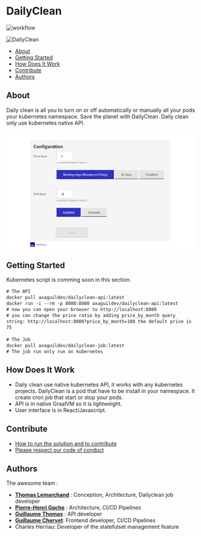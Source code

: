 # DailyClean
![workflow](https://github.com/AxaGuilDEv/dailyclean/actions/workflows/dailyclean-docker-images.yml/badge.svg) 

![DailyClean](./dailyclean.gif "DailyClean")

- [About](#about)
- [Getting Started](#getting-started)
- [How Does It Work](#how-does-it-work)
- [Contribute](#contribute)
- [Authors](#authors)

## About

Daily clean is all you to turn on or off automatically or manually all your pods your kubernetes namespace.
Save the planet with DailyClean.
Daily clean only use kubernetes native API.

![DailyClean Automation](./dailyclean-configuration.png "DailyClean Automation")

## Getting Started

Kubernetes script is comming soon in this section.

```
# The API 
docker pull axaguildev/dailyclean-api:latest
docker run -i --rm -p 8080:8080 axaguildev/dailyclean-api:latest
# now you can open your browser to http://localhost:8080 
# you can change the price ratio by adding price_by_month query string: http://localhost:8080?price_by_month=100 the default price is 75

# The Job 
docker pull axaguildev/dailyclean-job:latest
# The job run only run on kubernetes
```


## How Does It Work

- Daily clean use native kubernetes API, it works with any kubernetes projects. 
DailyClean is a pod that have to be install in your namespace. 
It create cron job that start or stop your pods. 
- API is in native GraalVM so it is lightweight.
- User interface is in React/Javascript.

## Contribute

- [How to run the solution and to contribute](./CONTRIBUTING.md)
- [Please respect our code of conduct](./CODE_OF_CONDUCT.md)

## Authors

The awesome team :

- __[Thomas Lemarchand](https://github.com/tlemarchand)__ : Conception, Architecture, Dailyclean job developer
- __[Pierre-Henri Gache](https://github.com/phgache)__ : Architecture, CI/CD Pipelines
- __[Guillaume Thomas](https://github.com/guillaume-thomas)__ : API developer
- __[Guillaume Chervet](https://github.com/guillaume-chervet)__: Frontend developer, CI/CD Pipelines
- Charles Herriau: Developer of the statefulset management feature
